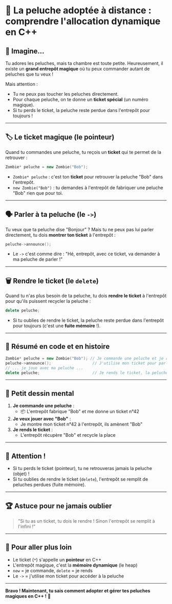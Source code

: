 # 🧸 La peluche adoptée à distance : comprendre l'allocation dynamique en C++

## 👧 Imagine...

Tu adores les peluches, mais ta chambre est toute petite. Heureusement, il existe un **grand entrepôt magique** où tu peux commander autant de peluches que tu veux !

Mais attention :
- Tu ne peux pas toucher les peluches directement.
- Pour chaque peluche, on te donne un **ticket spécial** (un numéro magique).
- Si tu perds le ticket, la peluche reste perdue dans l'entrepôt pour toujours !

---

## 🏷️ Le ticket magique (le pointeur)

Quand tu commandes une peluche, tu reçois un **ticket** qui te permet de la retrouver :

```cpp
Zombie* peluche = new Zombie("Bob");
```
- `Zombie* peluche` : c'est ton **ticket** pour retrouver la peluche "Bob" dans l'entrepôt.
- `new Zombie("Bob")` : tu demandes à l'entrepôt de fabriquer une peluche "Bob" rien que pour toi.

---

## 🗣️ Parler à ta peluche (le `->`)

Tu veux que ta peluche dise "Bonjour" ?
Mais tu ne peux pas lui parler directement, tu dois **montrer ton ticket** à l'entrepôt :

```cpp
peluche->announce();
```
- Le `->` c'est comme dire : "Hé, entrepôt, avec ce ticket, va demander à ma peluche de parler !"

---

## 🗑️ Rendre le ticket (le `delete`)

Quand tu n'as plus besoin de ta peluche, tu dois **rendre le ticket** à l'entrepôt pour qu'ils puissent recycler la peluche :

```cpp
delete peluche;
```
- Si tu oublies de rendre le ticket, la peluche reste perdue dans l'entrepôt pour toujours (c'est une **fuite mémoire** !).

---

## 🧠 Résumé en code et en histoire

```cpp
Zombie* peluche = new Zombie("Bob"); // Je commande une peluche et je reçois un ticket
peluche->announce();                  // J'utilise mon ticket pour parler à la peluche
// ... je joue avec ma peluche ...
delete peluche;                       // Je rends le ticket, la peluche est recyclée
```

---

## 🎨 Petit dessin mental

1. **Je commande une peluche** :
   - 📦 L'entrepôt fabrique "Bob" et me donne un ticket n°42
2. **Je veux jouer avec "Bob"** :
   - Je montre mon ticket n°42 à l'entrepôt, ils amènent "Bob"
3. **Je rends le ticket** :
   - L'entrepôt récupère "Bob" et recycle la place

---

## 🚨 Attention !
- Si tu perds le ticket (pointeur), tu ne retrouveras jamais la peluche (objet) !
- Si tu oublies de rendre le ticket (`delete`), l'entrepôt se remplit de peluches perdues (fuite mémoire).

---

## 🏆 Astuce pour ne jamais oublier
> "Si tu as un ticket, tu dois le rendre ! Sinon l'entrepôt se remplit à l'infini !"

---

## 🧩 Pour aller plus loin
- Le ticket (`*`) s'appelle un **pointeur** en C++
- L'entrepôt magique, c'est la **mémoire dynamique** (le heap)
- `new` = je commande, `delete` = je rends
- Le `->` = j'utilise mon ticket pour accéder à la peluche

---

**Bravo ! Maintenant, tu sais comment adopter et gérer tes peluches magiques en C++ !** 🎉 